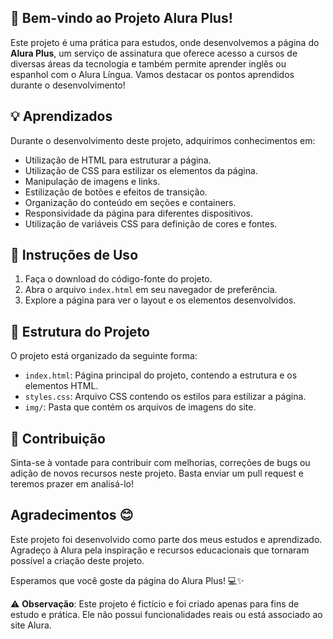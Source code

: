 ## 👋 Bem-vindo ao Projeto Alura Plus!

Este projeto é uma prática para estudos, onde desenvolvemos a página do **Alura Plus**, um serviço de assinatura que oferece acesso a cursos de diversas áreas da tecnologia e também permite aprender inglês ou espanhol com o Alura Língua. Vamos destacar os pontos aprendidos durante o desenvolvimento!

## 💡 Aprendizados

Durante o desenvolvimento deste projeto, adquirimos conhecimentos em:

- Utilização de HTML para estruturar a página.
- Utilização de CSS para estilizar os elementos da página.
- Manipulação de imagens e links.
- Estilização de botões e efeitos de transição.
- Organização do conteúdo em seções e containers.
- Responsividade da página para diferentes dispositivos.
- Utilização de variáveis CSS para definição de cores e fontes.

## 🚀 Instruções de Uso

1. Faça o download do código-fonte do projeto.
2. Abra o arquivo `index.html` em seu navegador de preferência.
3. Explore a página para ver o layout e os elementos desenvolvidos.

## 📁 Estrutura do Projeto

O projeto está organizado da seguinte forma:

- `index.html`: Página principal do projeto, contendo a estrutura e os elementos HTML.
- `styles.css`: Arquivo CSS contendo os estilos para estilizar a página.
- `img/`: Pasta que contém os arquivos de imagens do site.

## 🎯 Contribuição

Sinta-se à vontade para contribuir com melhorias, correções de bugs ou adição de novos recursos neste projeto. Basta enviar um pull request e teremos prazer em analisá-lo!

## Agradecimentos 😊

Este projeto foi desenvolvido como parte dos meus estudos e aprendizado. Agradeço à Alura pela inspiração e recursos educacionais que tornaram possível a criação deste projeto.

Esperamos que você goste da página do Alura Plus! 💻✨

⚠️ **Observação**: Este projeto é fictício e foi criado apenas para fins de estudo e prática. Ele não possui funcionalidades reais ou está associado ao site Alura.
